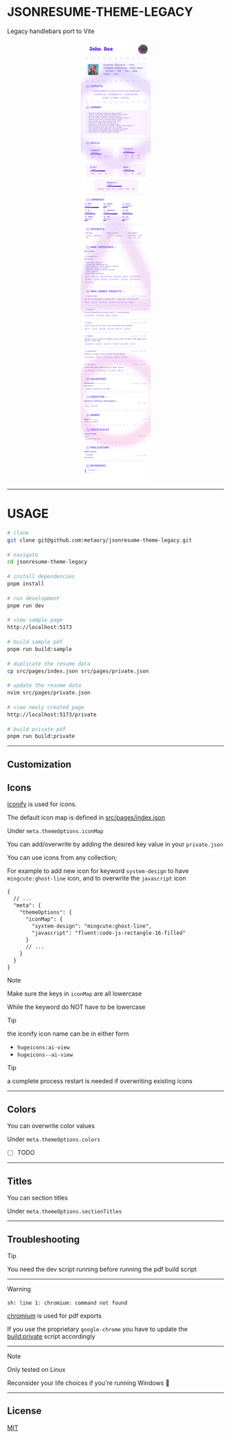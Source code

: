 JSONRESUME-THEME-LEGACY
=======================

Legacy handlebars port to Vite

<div align="center">
  <img src="https://raw.githubusercontent.com/metaory/jsonresume-theme-legacy/master/screenshot.png">
</div>

---

USAGE
=====

```sh
# clone
git clone git@github.com:metaory/jsonresume-theme-legacy.git

# navigate
cd jsonresume-theme-legacy

# install dependencies
pnpm install

# run development
pnpm run dev

# view sample page
http://localhost:5173

# build sample pdf
pnpm run build:sample

# duplicate the resume data
cp src/pages/index.json src/pages/private.json

# update the resume data
nvim src/pages/private.json

# view newly created page
http://localhost:5173/private

# build private pdf
pnpm run build:private
```

---

Customization
-------------

Icons
-----

[Iconify](https://icon-sets.iconify.design) is used for icons.

The default icon map is defined in [src/pages/index.json](https://github.com/metaory/jsonresume-theme-legacy/blob/master/src/pages/index.json)

Under `meta.themeOptions.iconMap`

You can add/overwrite by adding the desired key value in your `private.json`

You can use icons from any collection;

For example to add new icon for keyword `system-design` to have `mingcute:ghost-line` icon, and to
overwrite the `javascript` icon

```jsonc
{
  // ...
  "meta": {
    "themeOptions": {
      "iconMap": {
        "system-design": "mingcute:ghost-line",
        "javascript": "fluent:code-js-rectangle-16-filled"
      }
      // ...
    }
  }
}
```

> [!Note]
> Make sure the keys in `iconMap` are all lowercase
>
> While the keyword do NOT have to be lowercase

> [!Tip]
> the iconify icon name can be in either form
>
> - `hugeicons:ai-view`
> - `hugeicons--ai-view`

> [!Tip]
> a complete process restart is needed if overwriting existing icons

---

Colors
------

You can overwrite color values

Under `meta.themeOptions.colors`

- [ ] TODO

---

Titles
------

You can section titles

Under `meta.themeOptions.sectionTitles`

---

Troubleshooting
---------------

> [!Tip]
> You need the dev script running before running the pdf build script

---

> [!Warning]
> `sh: line 1: chromium: command not found`
>
> [chromium](https://chromium.org) is used for pdf exports
>
> If you use the proprietary `google-chrome`
> you have to update the [build:private](https://github.com/metaory/jsonresume-theme-legacy/blob/master/package.json) script accordingly

---

> [!Note]
> Only tested on Linux
>
> Reconsider your life choices if you're running Windows 💩

---

License
-------
[MIT](LICENSE)
